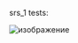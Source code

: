 srs_1 tests:

![изображение](https://github.com/user-attachments/assets/32e68343-d54c-4c38-9a4a-51297f8b9949)
